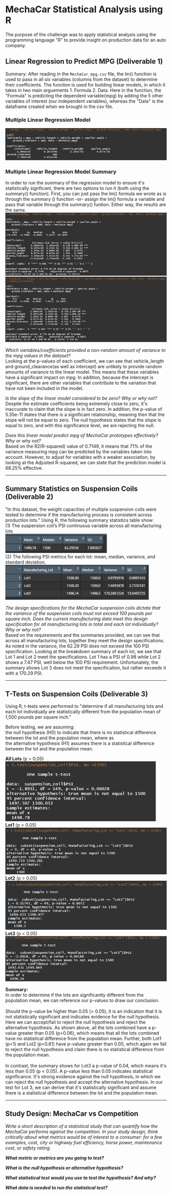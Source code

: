 # MechaCar Statistical Analysis using R

The purpose of the challenge was to apply statistical analysis using the programming language "R" to provide insight on production data for an auto company.

## Linear Regression to Predict MPG (Deliverable 1)
Summary: After reading in the `MechaCar_mpg.csv` file, the lm() function is used to pass in all six variables (columns from the dataset) to determine their coefficients. 
The function is used for building linear models, in which it takes in two main arguements 1. Formula 2. Data. Here in the function, the "Formula" is predicting the dependent variable(mpg) by adding the 5 other variables of interest (our independent variables), whereas the "Data" is the dataframe created when we brought in the csv file. 

### Multiple Linear Regression Model 
![](resources/Deliverable_1a.PNG)

### Multiple Linear Regression Model Summary
In order to run the summary of the regression model to ensure it's statistically signficant, there are two options to run it (both using the summary() function).
First, you can just pass the lm() formula we wrote as is through the summary () function -or- assign the lm() formula a variable and pass that variable through the summary() funtion. Either way, the results are the same.
![](resources/Deliverable_1b.PNG)
![](resources/Deliverable_1c.PNG)

<i>Which variables/coefficients provided a non-random amount of variance to the mpg values in the dataset?</i><br>
Looking at the p-values of each coefficient, we can see that vehicle_length and ground_clearance(as well as intercept) are unlikely to provide random amounts of variance
to the linear model. This means that these variables have a significant impact on mpg. In addition, because the intercept is significant, there are other variables that
contribute to the variation that have not been included in the model. 

<i>Is the slope of the linear model considered to be zero? Why or why not?</i><br>
Despite the estimate coefficients being extremely close to zero, it's inaccurate to claim that the slope is in fact zero. 
In addition, the p-value of 5.35e-11 states that there is a significant relationship, meaning then that the slope will not be equal to zero.
The null hypothesis states that the slope is equal to zero, and with this significance level, we are rejecting the null. 

<i>Does this linear model predict mpg of MechaCar prototypes effectively? Why or why not?</i><br>
Based on the R2(R-squared) value of 0.7149, it means that 71% of the variance measuring mpg can be predicted by the variables taken into account. However, to adjust for variables with a weaker association, by looking at the Adjusted R-squared, we can state that the prediction model is 68.25% effective.

---

## Summary Statistics on Suspension Coils (Deliverable 2)

"In this dataset, the weight capacities of multiple suspension coils were tested to determine if the manufacturing process is consistent across production lots." Using R, the following summary statistics table show: <br> 
(1) The suspension coil’s PSI continuous variable across all manufacturing lots<br>
![](resources/Deliverable_2a.PNG)<br>
(2) The following PSI metrics for each lot: mean, median, variance, and standard deviation.<br>
![](resources/Deliverable_2b.PNG) <br>

<i>The design specifications for the MechaCar suspension coils dictate that the variance of the suspension coils must not exceed 100 pounds per square inch. Does the current manufacturing data meet this design specification for all manufacturing lots in total and each lot individually? Why or why not?</i><br>
Based on the requirements and the summaries provided, we can see that across all manufacturing lots, together they meet the design specifications. As noted in the variance, the 62.29 PSI does not exceed the 100 PSI specification. Looking at the breakdown summary of each lot, we see that Lot 1 and Lot 2 meet the specifications. Lot 1 has a PSI of 0.98 while Lot 2 shows a 7.47 PSI, well below the 100 PSI requirement. Unfortunately, the summary shows Lot 3 does not meet the specification, but rather exceeds it with a 170.29 PSI.

---

## T-Tests on Suspension Coils (Deliverable 3)

Using R, t-tests were performed to "determine if all manufacturing lots and each lot individually are statistically different from the population mean of 1,500 pounds per square inch."

Before testing, we are assuming: <br>
the null hypothesis (H0) to indicate that there is no statistical difference between the lot and the population mean, where as <br> 
the alternative hypothesis (H1) assumes there is a statistical difference between the lot and the population mean.

<b>All Lots</b> (p > 0.05)<br>
![](resources/Deliverable_3a.PNG)<br>
<b>Lot1</b> (p > 0.05)<br>
![](resources/Deliverable_3b.PNG)<br>
<b>Lot2</b> (p > 0.05)<br>
![](resources/Deliverable_3c.PNG)<br>
<b>Lot3</b> (p < 0.05)<br>
![](resources/Deliverable_3d.PNG)<br>

<b>Summary:</b><br>In order to determine if the lots are significantly different from the population mean, we can reference our p-values to draw our conclusion.
<br><br>Should the p-value be higher than 0.05 (> 0.05), it is an indication that it is not statistically significant and indicates evidence for the null hypothesis.
Here we can accept/fail to reject the null hypothesis and reject the alternative hypothesis. As shown above, all the lots combined have a p-value greater than 0.05 (p=0.06), which means that all the lots combined have no statistical difference from the population mean. Further, both Lot1 (p=1) and Lot2 (p=0.61) have p-values greater than 0.05, which again we fail to reject the null hypothesis and claim there is no statistical difference from the population mean.
<br><br>In contrast, the summary shows for Lot3 a p-value of 0.04, which means it's less than 0.05 (p < 0.05). A p-value less than 0.05 indicates statistical significance. It's strong evidence against the null hypothesis, in which we can reject the null hypothesis and accept the alternative hypothesis. In our test for Lot 3, we can derive that it's statistically significant and assume there is a statistical difference between the lot and the population mean.

---
## Study Design: MechaCar vs Competition

<i>Write a short description of a statistical study that can quantify how the MechaCar performs against the competition. In your study design, think critically about what metrics would be of interest to a consumer: for a few examples, cost, city or highway fuel efficiency, horse power, maintenance cost, or safety rating. </i><br>


<i><b>What metric or metrics are you going to test?</b></i><br>

<i><b>What is the null hypothesis or alternative hypothesis?</b></i><br>

<i><b>What statistical test would you use to test the hypothesis? And why?</b></i><br>

<i><b>What data is needed to run the statistical test?</b></i><br>
